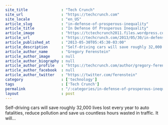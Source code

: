 ```yaml
---
site_title               : "Tech Crunch"
site_url                 : "https://techcrunch.com"
site_locale              : "en_US"
article_slug             : "in-defense-of-prosperous-inequality"
article_title            : "In Defense Of Prosperous Inequality"
article_image            : "https://tctechcrunch2011.files.wordpress.com/2013/05/ipad-user-park.jpg?w=670&h=400&crop=1"
article_url              : "https://techcrunch.com/2013/05/30/in-defense-of-prosperous-inequality/"
article_published_at     : "2013-05-30T05:45:30-03:00"
article_description      : "Self-driving cars will save roughly 32,000 lives lost every year to auto fatalities, reduce pollution and save us countless hours wasted in traffic. It will..."
article_author_name      : "Gregory Ferenstein"
article_author_image     : null
article_author_biography : null
article_author_profile   : "https://techcrunch.com/author/gregory-ferenstein/"
article_author_facebook  : null
article_author_twitter   : "https://twitter.com/ferenstein"
category                 : ['technology']
tags                     : ['Tech Crunch']
permalink                : "/:categories/in-defense-of-prosperous-inequality/"
layout                   : post
---
```


Self-driving cars will save roughly 32,000 lives lost every year to auto fatalities, reduce pollution and save us countless hours wasted in traffic. It will...
